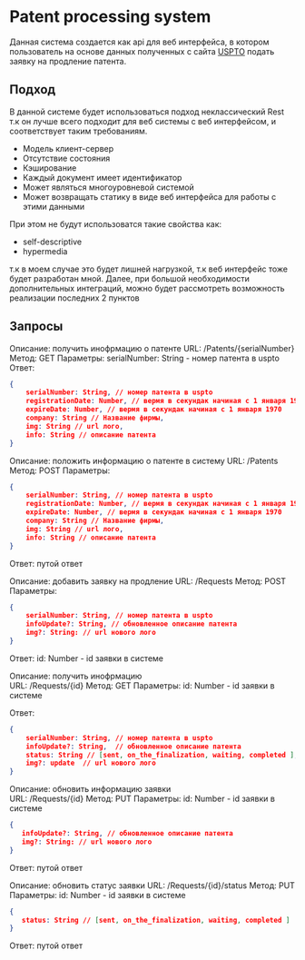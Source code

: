 #  Patent processing system
 Данная система создается как api для веб интерфейса, в котором пользователь на основе данных полученных с сайта [USPTO](https://www.uspto.gov/) подать заявку на продление патента. 
## Подход 

В данной системе будет использоваться подход неклассический Rest т.к он лучше всего подходит для веб системы с веб интерфейсом, и соответствует таким требованиям.

 - Модель клиент-сервер
 - Отсутствие состояния
 - Кэширование
 - Каждый документ имеет идентификатор 
 - Может являться  многоуровневой системой 
 - Может возвращать статику в виде веб интерфейса для работы с этими данными 
 
 При этом не будут использоватся такие свойства как:
 - self-descriptive
 - hypermedia
 
т.к в моем случае это будет лишней нагрузкой, т.к веб интерфейс тоже будет разработан мной. 
Далее, при большой необходимости дополнительных интеграций, можно будет рассмотреть возможность реализации последних 2 пунктов 

## Запросы
Описание: получить инофрмацию о патенте 
URL: /Patents/{serialNumber}
Метод: GET
Параметры: serialNumber: String - номер патента в uspto 
Ответ: 
```json
{
	serialNumber: String, // номер патента в uspto
	registrationDate: Number, // вермя в секундак начиная с 1 января 1970
	expireDate: Number, // вермя в секундак начиная с 1 января 1970
	company: String // Название фирмы,
	img: String // url лого,
	info: String // описание патента 
}
```

Описание: положить информацию о патенте в систему 
URL: /Patents
Метод: POST
Параметры: 
```json
{
	serialNumber: String, // номер патента в uspto
	registrationDate: Number, // вермя в секундак начиная с 1 января 1970
	expireDate: Number, // вермя в секундак начиная с 1 января 1970
	company: String // Название фирмы,
	img: String // url лого,
	info: String // описание патента 
}
```
Ответ: путой ответ

Описание: добавить заявку на продление 
URL: /Requests
Метод: POST
Параметры: 
```json
{
    serialNumber: String, // номер патента в uspto
	infoUpdate?: String, // обновленное описание патента 
	img?: String: // url нового лого 
}
```
Ответ: id: Number - id заявки в системе 

Описание: получить инофрмацию  
URL: /Requests/{id}
Метод: GET
Параметры: id: Number - id заявки в системе 

Ответ:
```json
{
    serialNumber: String, // номер патента в uspto
	infoUpdate?: String,  // обновленное описание патента 
	status: String // [sent, on_the_finalization, waiting, completed ],
	img?: update  // url нового лого 
}
```

Описание: обновить информацию заявки  
URL: /Requests/{id}
Метод: PUT
Параметры: id: Number - id заявки в системе 
```json
{
   infoUpdate?: String, // обновленное описание патента 
   img?: String: // url нового лого 
}
```
Ответ: путой ответ

Описание: обновить статус заявки
URL: /Requests/{id}/status
Метод: PUT
Параметры: id: Number - id заявки в системе 
```json
{
   status: String // [sent, on_the_finalization, waiting, completed ]
}
```
Ответ: путой ответ
